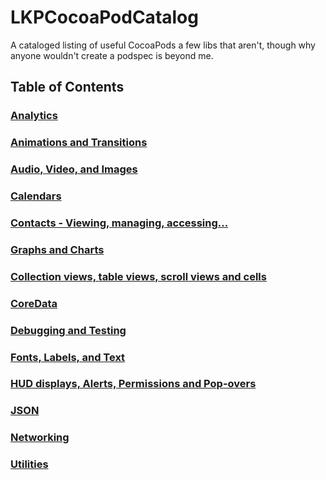 LKPCocoaPodCatalog
==================

A cataloged listing of useful CocoaPods a few libs that aren't, though why anyone wouldn't create a podspec is beyond me.

## Table of Contents

### [Analytics](Analytics.md)

### [Animations and Transitions](AnimationsAndTransitions.md)

### [Audio, Video, and Images](Images.md)

### [Calendars](Calendar.md)

### [Contacts - Viewing, managing, accessing...](Contacts.md)

### [Graphs and Charts](GraphsCharts.md)

### [Collection views, table views, scroll views and cells](CollectionsTablesAndCells.md)

### [CoreData](CoreData.md)

### [Debugging and Testing](DebuggingAndTesting.md)

### [Fonts, Labels, and Text](Fonts.md)

### [HUD displays, Alerts, Permissions and Pop-overs](HUDAlertsAndPopovers.md)

### [JSON](JSON.md)

### [Networking](Networking.md)

### [Utilities](Utilities.md)
